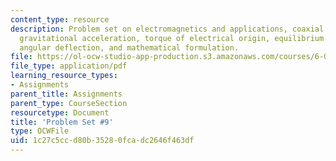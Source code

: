 ```yaml
---
content_type: resource
description: Problem set on electromagnetics and applications, coaxial cylinder inductor,
  gravitational acceleration, torque of electrical origin, equilibrium angles, static
  angular deflection, and mathematical formulation.
file: https://ol-ocw-studio-app-production.s3.amazonaws.com/courses/6-013-electromagnetics-and-applications-fall-2005/1c27c5ccd80b35280fcadc2646f463df_ps9.pdf
file_type: application/pdf
learning_resource_types:
- Assignments
parent_title: Assignments
parent_type: CourseSection
resourcetype: Document
title: 'Problem Set #9'
type: OCWFile
uid: 1c27c5cc-d80b-3528-0fca-dc2646f463df
---
```

